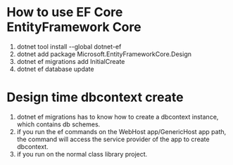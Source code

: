 # How to use EF Core EntityFramework Core
1. dotnet tool install --global dotnet-ef
1. dotnet add package Microsoft.EntityFrameworkCore.Design
1. dotnet ef migrations add InitialCreate
1. dotnet ef database update

# Design time dbcontext create
1. dotnet ef migrations has to know how to create a dbcontext instance, which contains db schemes. 
1. if you run the ef commands on the WebHost app/GenericHost app path, the command will access the service provider of the app to create dbcontext. 
1. if you run on the normal class library project. 